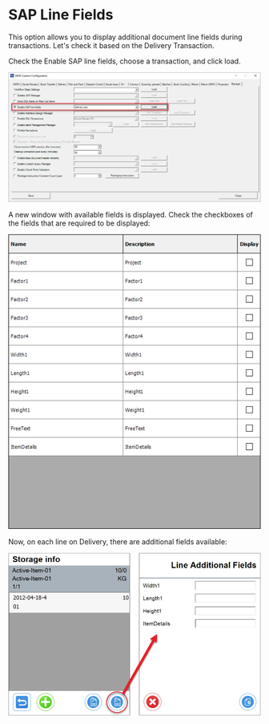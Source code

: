 # SAP Line Fields

This option allows you to display additional document line fields during transactions. Let's check it based on the Delivery Transaction.

Check the Enable SAP line fields, choose a transaction, and click load.

![SAP Line Fields](./media/sap-line-fields.webp)

A new window with available fields is displayed. Check the checkboxes of the fields that are required to be displayed:

![Delivery Line](./media/delivery-line.webp)

Now, on each line on Delivery, there are additional fields available:

![Additional Fields](./media/additional-fields.webp)
